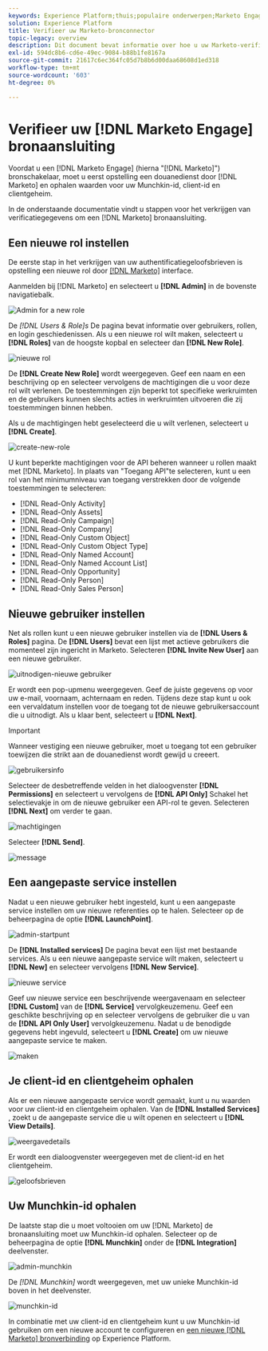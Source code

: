```yaml
---
keywords: Experience Platform;thuis;populaire onderwerpen;Marketo Engage;marketo engageren;marketo
solution: Experience Platform
title: Verifieer uw Marketo-bronconnector
topic-legacy: overview
description: Dit document bevat informatie over hoe u uw Marketo-verificatiereferenties kunt genereren.
exl-id: 594dc8b6-cd6e-49ec-9084-b88b1fe8167a
source-git-commit: 21617c6ec364fc05d7b8b6d00daa68608d1ed318
workflow-type: tm+mt
source-wordcount: '603'
ht-degree: 0%

---
```


# Verifieer uw [!DNL Marketo Engage] bronaansluiting

Voordat u een [!DNL Marketo Engage] (hierna &quot;[!DNL Marketo]&quot;) bronschakelaar, moet u eerst opstelling een douanedienst door [!DNL Marketo] en ophalen waarden voor uw Munchkin-id, client-id en clientgeheim.

In de onderstaande documentatie vindt u stappen voor het verkrijgen van verificatiegegevens om een [!DNL Marketo] bronaansluiting.

## Een nieuwe rol instellen

De eerste stap in het verkrijgen van uw authentificatiegeloofsbrieven is opstelling een nieuwe rol door [[!DNL Marketo]](https://app-sjint.marketo.com/#MM0A1) interface.

Aanmelden bij [!DNL Marketo] en selecteert u **[!DNL Admin]** in de bovenste navigatiebalk.

![Admin for a new role](../images/marketo/home.png)

De *[!DNL Users & Role]s* De pagina bevat informatie over gebruikers, rollen, en login geschiedenissen. Als u een nieuwe rol wilt maken, selecteert u **[!DNL Roles]** van de hoogste kopbal en selecteer dan **[!DNL New Role]**.

![nieuwe rol](../images/marketo/new-role.png)

De **[!DNL Create New Role]** wordt weergegeven. Geef een naam en een beschrijving op en selecteer vervolgens de machtigingen die u voor deze rol wilt verlenen. De toestemmingen zijn beperkt tot specifieke werkruimten en de gebruikers kunnen slechts acties in werkruimten uitvoeren die zij toestemmingen binnen hebben.

Als u de machtigingen hebt geselecteerd die u wilt verlenen, selecteert u **[!DNL Create]**.

![create-new-role](../images/marketo/create-new-role.png)

U kunt beperkte machtigingen voor de API beheren wanneer u rollen maakt met [!DNL Marketo]. In plaats van &quot;Toegang API&quot;te selecteren, kunt u een rol van het minimumniveau van toegang verstrekken door de volgende toestemmingen te selecteren:

* [!DNL Read-Only Activity]
* [!DNL Read-Only Assets]
* [!DNL Read-Only Campaign]
* [!DNL Read-Only Company]
* [!DNL Read-Only Custom Object]
* [!DNL Read-Only Custom Object Type]
* [!DNL Read-Only Named Account]
* [!DNL Read-Only Named Account List]
* [!DNL Read-Only Opportunity]
* [!DNL Read-Only Person]
* [!DNL Read-Only Sales Person]

## Nieuwe gebruiker instellen

Net als rollen kunt u een nieuwe gebruiker instellen via de **[!DNL Users & Roles]** pagina. De **[!DNL Users]** bevat een lijst met actieve gebruikers die momenteel zijn ingericht in Marketo. Selecteren **[!DNL Invite New User]** aan een nieuwe gebruiker.

![uitnodigen-nieuwe gebruiker](../images/marketo/invite-new-user.png)

Er wordt een pop-upmenu weergegeven. Geef de juiste gegevens op voor uw e-mail, voornaam, achternaam en reden. Tijdens deze stap kunt u ook een vervaldatum instellen voor de toegang tot de nieuwe gebruikersaccount die u uitnodigt. Als u klaar bent, selecteert u **[!DNL Next]**.

>[!IMPORTANT]
>
>Wanneer vestiging een nieuwe gebruiker, moet u toegang tot een gebruiker toewijzen die strikt aan de douanedienst wordt gewijd u creeert.

![gebruikersinfo](../images/marketo/new-user-info.png)

Selecteer de desbetreffende velden in het dialoogvenster **[!DNL Permissions]** en selecteert u vervolgens de **[!DNL API Only]** Schakel het selectievakje in om de nieuwe gebruiker een API-rol te geven. Selecteren **[!DNL Next]** om verder te gaan.

![machtigingen](../images/marketo/permissions.png)

Selecteer **[!DNL Send]**.

![message](../images/marketo/message.png)

## Een aangepaste service instellen

Nadat u een nieuwe gebruiker hebt ingesteld, kunt u een aangepaste service instellen om uw nieuwe referenties op te halen. Selecteer op de beheerpagina de optie **[!DNL LaunchPoint]**.

![admin-startpunt](../images/marketo/admin-launchpoint.png)

De **[!DNL Installed services]** De pagina bevat een lijst met bestaande services. Als u een nieuwe aangepaste service wilt maken, selecteert u **[!DNL New]** en selecteer vervolgens **[!DNL New Service]**.

![nieuwe service](../images/marketo/new-service.png)

Geef uw nieuwe service een beschrijvende weergavenaam en selecteer **[!DNL Custom]** van de **[!DNL Service]** vervolgkeuzemenu. Geef een geschikte beschrijving op en selecteer vervolgens de gebruiker die u van de **[!DNL API Only User]** vervolgkeuzemenu. Nadat u de benodigde gegevens hebt ingevuld, selecteert u **[!DNL Create]** om uw nieuwe aangepaste service te maken.

![maken](../images/marketo/create.png)

## Je client-id en clientgeheim ophalen

Als er een nieuwe aangepaste service wordt gemaakt, kunt u nu waarden voor uw client-id en clientgeheim ophalen. Van de **[!DNL Installed Services]** , zoekt u de aangepaste service die u wilt openen en selecteert u **[!DNL View Details]**.

![weergavedetails](../images/marketo/view-details.png)

Er wordt een dialoogvenster weergegeven met de client-id en het clientgeheim.

![geloofsbrieven](../images/marketo/credentials.png)

## Uw Munchkin-id ophalen

De laatste stap die u moet voltooien om uw [!DNL Marketo] de bronaansluiting moet uw Munchkin-id ophalen. Selecteer op de beheerpagina de optie **[!DNL Munchkin]** onder de **[!DNL Integration]** deelvenster.

![admin-munchkin](../images/marketo/admin-munchkin.png)

De *[!DNL Munchkin]* wordt weergegeven, met uw unieke Munchkin-id boven in het deelvenster.

![munchkin-id](../images/marketo/munchkin-id.png)

In combinatie met uw client-id en clientgeheim kunt u uw Munchkin-id gebruiken om een nieuwe account te configureren en [een nieuwe [!DNL Marketo] bronverbinding](../../../tutorials/ui/create/adobe-applications/marketo.md) op Experience Platform.
